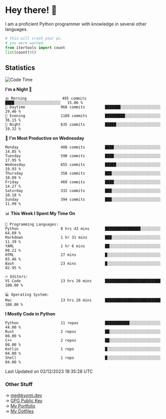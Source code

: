 # Hey there! 👋

I am a proficient Python programmer with knowledge in several other languages.

```py
# this will crash your pc.
# you were warned.
from itertools import count
list(count(0))
```

## Statistics
<!--START_SECTION:waka-->
![Code Time](http://img.shields.io/badge/Code%20Time-667%20hrs%2016%20mins-blue)

**I'm a Night 🦉** 

```text
🌞 Morning                495 commits         ████░░░░░░░░░░░░░░░░░░░░░   15.06 % 
🌆 Daytime                968 commits         ███████░░░░░░░░░░░░░░░░░░   29.46 % 
🌃 Evening                1188 commits        █████████░░░░░░░░░░░░░░░░   36.15 % 
🌙 Night                  635 commits         █████░░░░░░░░░░░░░░░░░░░░   19.32 % 
```
📅 **I'm Most Productive on Wednesday** 

```text
Monday                   488 commits         ████░░░░░░░░░░░░░░░░░░░░░   14.85 % 
Tuesday                  590 commits         ████░░░░░░░░░░░░░░░░░░░░░   17.95 % 
Wednesday                655 commits         █████░░░░░░░░░░░░░░░░░░░░   19.93 % 
Thursday                 358 commits         ███░░░░░░░░░░░░░░░░░░░░░░   10.89 % 
Friday                   469 commits         ████░░░░░░░░░░░░░░░░░░░░░   14.27 % 
Saturday                 332 commits         ███░░░░░░░░░░░░░░░░░░░░░░   10.10 % 
Sunday                   394 commits         ███░░░░░░░░░░░░░░░░░░░░░░   11.99 % 
```


📊 **This Week I Spent My Time On** 

```text
💬 Programming Languages: 
Python                   8 hrs 43 mins       ████████████████░░░░░░░░░   64.89 % 
Markdown                 1 hr 31 mins        ███░░░░░░░░░░░░░░░░░░░░░░   11.39 % 
YAML                     1 hr 6 mins         ██░░░░░░░░░░░░░░░░░░░░░░░   08.22 % 
HTML                     27 mins             █░░░░░░░░░░░░░░░░░░░░░░░░   03.46 % 
Bash                     23 mins             █░░░░░░░░░░░░░░░░░░░░░░░░   02.95 % 

🔥 Editors: 
VS Code                  13 hrs 26 mins      █████████████████████████   100.00 % 

💻 Operating System: 
Mac                      13 hrs 26 mins      █████████████████████████   100.00 % 
```

**I Mostly Code in Python** 

```text
Python                   11 repos            ███████████░░░░░░░░░░░░░░   44.00 % 
Rust                     2 repos             ██░░░░░░░░░░░░░░░░░░░░░░░   08.00 % 
C++                      2 repos             ██░░░░░░░░░░░░░░░░░░░░░░░   08.00 % 
Kotlin                   1 repo              █░░░░░░░░░░░░░░░░░░░░░░░░   04.00 % 
Shell                    1 repo              █░░░░░░░░░░░░░░░░░░░░░░░░   04.00 % 
```




 Last Updated on 02/12/2023 18:35:28 UTC
<!--END_SECTION:waka-->

### Other Stuff

→ [me@kyomi.dev](mailto:me@kyomi.dev)\
→ [GPG Public Key](https://github.com/bitterteriyaki.gpg)\
→ [My Portfolio](https://kyomi.dev)\
→ [My Dotfiles](https://github.com/bitterteriyaki/dotfiles)
